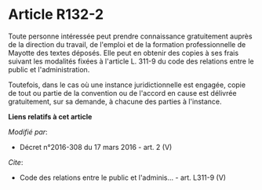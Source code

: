 # Article R132-2

Toute personne intéressée peut prendre connaissance gratuitement auprès de la direction du travail, de l'emploi et de la
formation professionnelle de Mayotte des textes déposés. Elle peut en obtenir des copies à ses frais suivant les modalités
fixées à l'article L. 311-9 du code des relations entre le public et l'administration. 

Toutefois, dans le cas où une instance juridictionnelle est engagée, copie de tout ou partie de la convention ou de l'accord
en cause est délivrée gratuitement, sur sa demande, à chacune des parties à l'instance.

**Liens relatifs à cet article**

_Modifié par_:

  - Décret n°2016-308 du 17 mars 2016 - art. 2 (V)

_Cite_:

  - Code des relations entre le public et l'adminis... - art. L311-9 (V)
